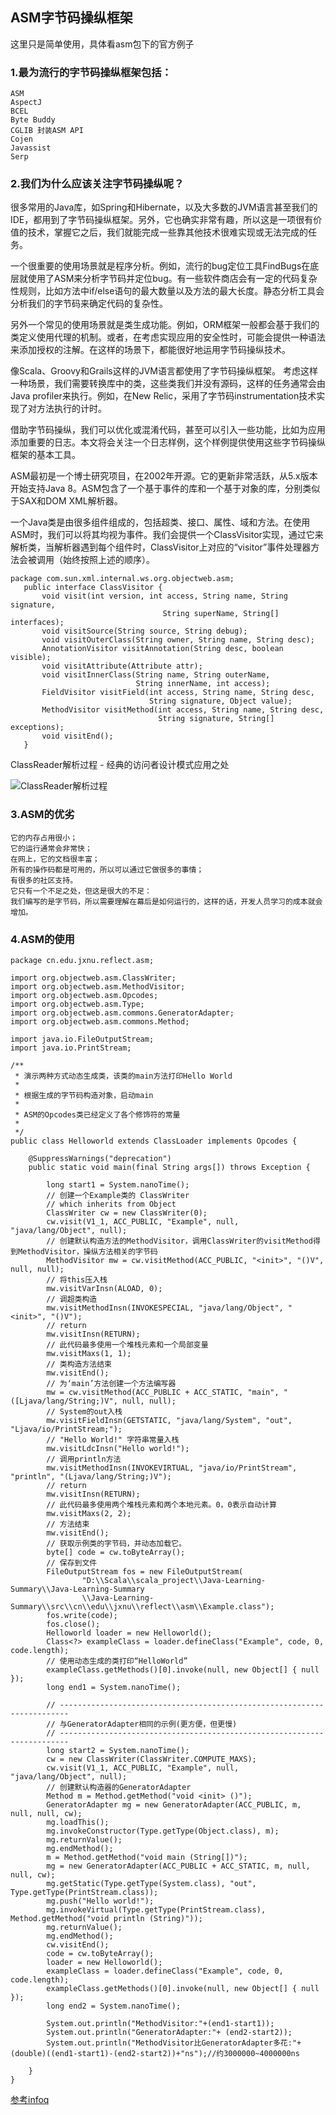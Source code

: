 ## ASM字节码操纵框架

这里只是简单使用，具体看asm包下的官方例子

### 1.最为流行的字节码操纵框架包括：
	
	ASM
	AspectJ
	BCEL
	Byte Buddy
	CGLIB 封装ASM API
	Cojen
	Javassist
	Serp


### 2.我们为什么应该关注字节码操纵呢？

很多常用的Java库，如Spring和Hibernate，以及大多数的JVM语言甚至我们的IDE，都用到了字节码操纵框架。另外，它也确实非常有趣，所以这是一项很有价值的技术，掌握它之后，我们就能完成一些靠其他技术很难实现或无法完成的任务。

一个很重要的使用场景就是程序分析。例如，流行的bug定位工具FindBugs在底层就使用了ASM来分析字节码并定位bug。有一些软件商店会有一定的代码复杂性规则，比如方法中if/else语句的最大数量以及方法的最大长度。静态分析工具会分析我们的字节码来确定代码的复杂性。

另外一个常见的使用场景就是类生成功能。例如，ORM框架一般都会基于我们的类定义使用代理的机制。或者，在考虑实现应用的安全性时，可能会提供一种语法来添加授权的注解。在这样的场景下，都能很好地运用字节码操纵技术。

像Scala、Groovy和Grails这样的JVM语言都使用了字节码操纵框架。
考虑这样一种场景，我们需要转换库中的类，这些类我们并没有源码，这样的任务通常会由Java profiler来执行。例如，在New Relic，采用了字节码instrumentation技术实现了对方法执行的计时。

借助字节码操纵，我们可以优化或混淆代码，甚至可以引入一些功能，比如为应用添加重要的日志。本文将会关注一个日志样例，这个样例提供使用这些字节码操纵框架的基本工具。

ASM最初是一个博士研究项目，在2002年开源。它的更新非常活跃，从5.x版本开始支持Java 8。ASM包含了一个基于事件的库和一个基于对象的库，分别类似于SAX和DOM XML解析器。

一个Java类是由很多组件组成的，包括超类、接口、属性、域和方法。在使用ASM时，我们可以将其均视为事件。我们会提供一个ClassVisitor实现，通过它来解析类，当解析器遇到每个组件时，ClassVisitor上对应的“visitor”事件处理器方法会被调用（始终按照上述的顺序）。

```
package com.sun.xml.internal.ws.org.objectweb.asm; 
   public interface ClassVisitor { 
       void visit(int version, int access, String name, String signature, 
                                  String superName, String[] interfaces);
       void visitSource(String source, String debug); 
       void visitOuterClass(String owner, String name, String desc); 
       AnnotationVisitor visitAnnotation(String desc, boolean visible); 
       void visitAttribute(Attribute attr); 
       void visitInnerClass(String name, String outerName, 
                            String innerName, int access); 
       FieldVisitor visitField(int access, String name, String desc, 
                               String signature, Object value); 
       MethodVisitor visitMethod(int access, String name, String desc, 
                                 String signature, String[] exceptions); 
       void visitEnd(); 
   } 
```

ClassReader解析过程 - 经典的访问者设计模式应用之处

![ClassReader解析过程](https://github.com/jxnu-liguobin/Java-Learning-Summary/blob/master/Java-Learning-Summary/src/cn/edu/jxnu/reflect/asm/ClassReader%E8%A7%A3%E6%9E%90%E8%BF%87%E7%A8%8B.gif)

### 3.ASM的优劣

	它的内存占用很小；
	它的运行通常会非常快；
	在网上，它的文档很丰富；
	所有的操作码都是可用的，所以可以通过它做很多的事情；
	有很多的社区支持。
	它只有一个不足之处，但这是很大的不足：
	我们编写的是字节码，所以需要理解在幕后是如何运行的，这样的话，开发人员学习的成本就会增加。

### 4.ASM的使用

```
package cn.edu.jxnu.reflect.asm;

import org.objectweb.asm.ClassWriter;
import org.objectweb.asm.MethodVisitor;
import org.objectweb.asm.Opcodes;
import org.objectweb.asm.Type;
import org.objectweb.asm.commons.GeneratorAdapter;
import org.objectweb.asm.commons.Method;

import java.io.FileOutputStream;
import java.io.PrintStream;

/**
 * 演示两种方式动态生成类，该类的main方法打印Hello World
 * 
 * 根据生成的字节码构造对象，启动main
 * 
 * ASM的Opcodes类已经定义了各个修饰符的常量
 * 
 */
public class Helloworld extends ClassLoader implements Opcodes {

	@SuppressWarnings("deprecation")
	public static void main(final String args[]) throws Exception {

		long start1 = System.nanoTime();
		// 创建一个Example类的 ClassWriter
		// which inherits from Object
		ClassWriter cw = new ClassWriter(0);
		cw.visit(V1_1, ACC_PUBLIC, "Example", null, "java/lang/Object", null);
		// 创建默认构造方法的MethodVisitor，调用ClassWriter的visitMethod得到MethodVisitor，操纵方法相关的字节码
		MethodVisitor mw = cw.visitMethod(ACC_PUBLIC, "<init>", "()V", null, null);
		// 将this压入栈
		mw.visitVarInsn(ALOAD, 0);
		// 调超类构造
		mw.visitMethodInsn(INVOKESPECIAL, "java/lang/Object", "<init>", "()V");
		// return
		mw.visitInsn(RETURN);
		// 此代码最多使用一个堆栈元素和一个局部变量
		mw.visitMaxs(1, 1);
		// 类构造方法结束
		mw.visitEnd();
		// 为‘main’方法创建一个方法编写器
		mw = cw.visitMethod(ACC_PUBLIC + ACC_STATIC, "main", "([Ljava/lang/String;)V", null, null);
		// System的out入栈
		mw.visitFieldInsn(GETSTATIC, "java/lang/System", "out", "Ljava/io/PrintStream;");
		// "Hello World!" 字符串常量入栈
		mw.visitLdcInsn("Hello world!");
		// 调用println方法
		mw.visitMethodInsn(INVOKEVIRTUAL, "java/io/PrintStream", "println", "(Ljava/lang/String;)V");
		// return
		mw.visitInsn(RETURN);
		// 此代码最多使用两个堆栈元素和两个本地元素。0，0表示自动计算
		mw.visitMaxs(2, 2);
		// 方法结束
		mw.visitEnd();
		// 获取示例类的字节码，并动态加载它。
		byte[] code = cw.toByteArray();
		// 保存到文件
		FileOutputStream fos = new FileOutputStream(
				"D:\\Scala\\scala_project\\Java-Learning-Summary\\Java-Learning-Summary
				\\Java-Learning-Summary\\src\\cn\\edu\\jxnu\\reflect\\asm\\Example.class");
		fos.write(code);
		fos.close();
		Helloworld loader = new Helloworld();
		Class<?> exampleClass = loader.defineClass("Example", code, 0, code.length);
		// 使用动态生成的类打印“HelloWorld”
		exampleClass.getMethods()[0].invoke(null, new Object[] { null });
		long end1 = System.nanoTime();
		
		// ------------------------------------------------------------------------
		// 与GeneratorAdapter相同的示例(更方便，但更慢)
		// ------------------------------------------------------------------------
		long start2 = System.nanoTime();
		cw = new ClassWriter(ClassWriter.COMPUTE_MAXS);
		cw.visit(V1_1, ACC_PUBLIC, "Example", null, "java/lang/Object", null);
		// 创建默认构造器的GeneratorAdapter
		Method m = Method.getMethod("void <init> ()");
		GeneratorAdapter mg = new GeneratorAdapter(ACC_PUBLIC, m, null, null, cw);
		mg.loadThis();
		mg.invokeConstructor(Type.getType(Object.class), m);
		mg.returnValue();
		mg.endMethod();
		m = Method.getMethod("void main (String[])");
		mg = new GeneratorAdapter(ACC_PUBLIC + ACC_STATIC, m, null, null, cw);
		mg.getStatic(Type.getType(System.class), "out", Type.getType(PrintStream.class));
		mg.push("Hello world!");
		mg.invokeVirtual(Type.getType(PrintStream.class), Method.getMethod("void println (String)"));
		mg.returnValue();
		mg.endMethod();
		cw.visitEnd();
		code = cw.toByteArray();
		loader = new Helloworld();
		exampleClass = loader.defineClass("Example", code, 0, code.length);
		exampleClass.getMethods()[0].invoke(null, new Object[] { null });
		long end2 = System.nanoTime();
		
		System.out.println("MethodVisitor:"+(end1-start1));
		System.out.println("GeneratorAdapter:"+ (end2-start2));
		System.out.println("MethodVisitor比GeneratorAdapter多花:"+(double)((end1-start1)-(end2-start2))+"ns");//约3000000~4000000ns

	}
}

```

[参考infoq](http://www.infoq.com/cn/articles/Living-Matrix-Bytecode-Manipulation)